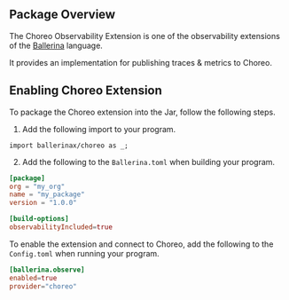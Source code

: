 ## Package Overview

The Choreo Observability Extension is one of the observability extensions of the [Ballerina](https://ballerina.io/) language.

It provides an implementation for publishing traces & metrics to Choreo.

## Enabling Choreo Extension

To package the Choreo extension into the Jar, follow the following steps.
1. Add the following import to your program.
```ballerina
import ballerinax/choreo as _;
```

2. Add the following to the `Ballerina.toml` when building your program.
```toml
[package]
org = "my_org"
name = "my_package"
version = "1.0.0"

[build-options]
observabilityIncluded=true
```

To enable the extension and connect to Choreo, add the following to the `Config.toml` when running your program.
```toml
[ballerina.observe]
enabled=true
provider="choreo"
```

